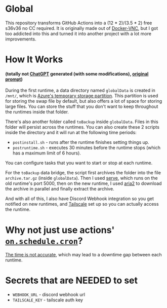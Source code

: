 # Global

This repository transforms GitHub Actions into a (12 * 2)/(3.5 * 2) free s36v36 no CC required. It is originally made out of [Docker-VNC](https://github.com/Efebey2903/Docker-VNC), but I got too addicted into this and turned it into another project with a lot more improvements.

# How It Works

#### (totally not [ChatGPT](https://chatgpt.com) generated (with some modifications), [original prompt](https://chatgpt.com/share/6711fc01-0178-8009-8ac8-2be6917b54f6))

During the first runtime, a data directory named `globalData` is created in `/mnt/`, which is [Azure's temporary storage partition](https://learn.microsoft.com/en-us/azure/virtual-machines/managed-disks-overview#temporary-disk). This partition is used for storing the swap file by default, but also offers a lot of space for storing large files. You can store the stuff that you don't want to keep throughout the runtimes inside that folder.

There's also another folder called `toBackup` inside `globalData`. Files in this folder will persist across the runtimes. You can also create these 2 scripts inside the directory and it will run at the following time periods:

- `postinstall.sh` - runs after the runtime finishes setting things up.  
- `postruntime.sh` - executes 30 minutes before the runtime stops (which has a maximum limit of 6 hours).  

You can configure tasks that you want to start or stop at each runtime.

For the `toBackup` data bridge, the script first archives the folder into the file `archive.tar.gz` (inside `globalData`). Then I used [serve](https://github.com/vercel/serve), which runs on the old runtime's port 5000, then on the new runtime, I used [aria2](https://github.com/aria2/aria2) to download the archive in parallel and finally extract the archive.

And with all of this, I also have Discord Webhook integration so you get notified on new runtimes, and [Tailscale](https://tailscale.com/) set up so you can actually access the runtime.

# Why not just use actions' [`on.schedule.cron`](https://docs.github.com/en/actions/writing-workflows/workflow-syntax-for-github-actions#onschedule)?

[The time is not accurate](https://docs.github.com/en/actions/writing-workflows/choosing-when-your-workflow-runs/events-that-trigger-workflows#schedule:~:text=The%20schedule%20event%20can%20be%20delayed%20during%20periods%20of%20high%20loads%20of%20GitHub%20Actions%20workflow%20runs.%20High%20load%20times%20include%20the%20start%20of%20every%20hour.), which may lead to a downtime gap between each runtime.

# Secrets that are NEEDED to set

- `WEBHOOK_URL` - discord webhook url
- `TAILSCALE_KEY` - tailscale auth key

